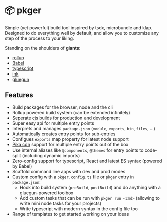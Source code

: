 # 📦 pkger

Simple (yet powerful) build tool inspired by tsdx, microbundle and klap. Designed to do everything well by default, and allow you to customize any step of the process to your liking.

Standing on the shoulders of **giants**:

- [rollup](https://github.com/rollup/rollup)
- [Babel](https://github.com/babel/babel)
- [typescript](https://github.com/microsoft/Typescript)
- [ink](https://github.com/vadimdemedes/ink)
- [gluegun](https://github.com/infinitered/gluegun)

## Features

- Build packages for the browser, node and the cli
- Rollup powered build system (can be extended infinitely)
- Seperate cjs builds for production and development
- Super easy api for multiple entry points
- Interprets and manages `package.json` (`module`, `exports`, `bin`, `files`, ...)
- Automatically creates entry points for sub-entries
- Configues `exports` map property for latest node support
- [Pika cdn](https://www.pika.dev/cdn) support for multiple entry points out of the box
- Use internal aliases like `@components`, `@themes` for entry points to code-split (including dynamic imports)
- Zero-config support for typescript, React and latest ES syntax (powered by Babel)
- Scaffold command line apps with dev and prod modes
- Custom config with a `pkger.config.ts` file or `pkger` entry in `package.json`:
  - Hook into build system (`preBuild`, `postBuild`) and do anything with a gluegun-powered toolbox
  - Add custom tasks that can be run with `pkger run <cmd>` (allowing to write mini node tasks for your projects)
  - Write typescript with modern syntax in the config file too
- Range of templates to get started working on your ideas
